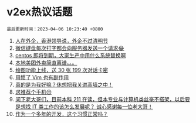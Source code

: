 # v2ex热议话题

`最后更新时间：2023-04-06 10:23:40 +0800`

1. [人在外企，香港领导说，外企不过清明节](https://www.v2ex.com/t/929948)
1. [微信键盘每次打字都会向服务器发送一个请求😂](https://www.v2ex.com/t/930008)
1. [centos 即将到期，大家生产中用什么系统替换啊](https://www.v2ex.com/t/930047)
1. [本地美团外卖简直离谱。。。](https://www.v2ex.com/t/929963)
1. [绘图功能上线，送 30 张 199 次对话卡密](https://www.v2ex.com/t/930125)
1. [用惯了 Vim 也有副作用](https://www.v2ex.com/t/929928)
1. [真的是为我好嘛？休想把我关进高墙之中！](https://www.v2ex.com/t/930064)
1. [求推荐个手机😑](https://www.v2ex.com/t/929937)
1. [问下老大哥们，目前本科 211 在读，但本专业与计算机类丝毫不搭架，以后要是想找 IT 类工作的该怎么发展呢？
诚心感谢每一位老大哥！](https://www.v2ex.com/t/929980)
1. [作为一个多年的开发，这个习惯正常吗？](https://www.v2ex.com/t/930131)

